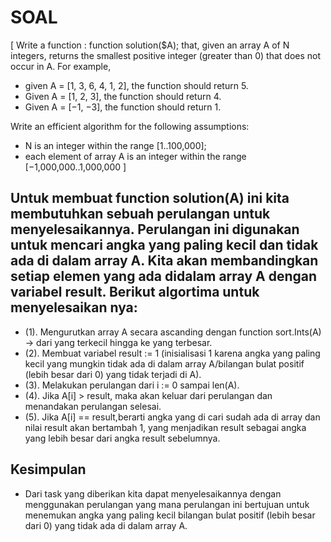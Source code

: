 # SOAL 
[
Write a function :
function solution($A);
that, given an array A of N integers, returns the smallest
positive integer (greater than 0) that does not occur in A.
For example, 
- given A = [1, 3, 6, 4, 1, 2], the function should
return 5.
- Given A = [1, 2, 3], the function should return 4.
- Given A = [−1, −3], the function should return 1.

Write an efficient algorithm for the following assumptions:
- N is an integer within the range [1..100,000];
- each element of array A is an integer within the range [−1,000,000..1,000,000
]

## Untuk membuat function solution(A) ini kita membutuhkan sebuah perulangan untuk menyelesaikannya. Perulangan ini digunakan untuk mencari angka yang paling kecil dan tidak ada di dalam array A. Kita akan membandingkan setiap elemen yang ada didalam array A dengan variabel result. Berikut algortima untuk menyelesaikan nya:
- (1). Mengurutkan array A secara ascanding dengan function sort.Ints(A) -> dari yang terkecil hingga ke yang terbesar.
- (2). Membuat variabel result := 1 (inisialisasi 1 karena angka yang paling kecil yang mungkin tidak ada di dalam array A/bilangan bulat positif (lebih besar dari 0) yang tidak terjadi di A).
- (3). Melakukan perulangan dari i := 0 sampai len(A).
- (4). Jika A[i] > result, maka akan keluar dari perulangan dan menandakan perulangan selesai.
- (5). Jika A[i] == result,berarti angka yang di cari sudah ada di array dan nilai result akan bertambah 1, yang menjadikan result sebagai angka yang lebih besar dari angka result sebelumnya.

## Kesimpulan
- Dari task yang diberikan kita dapat menyelesaikannya dengan menggunakan perulangan yang mana perulangan ini bertujuan untuk menemukan angka yang paling kecil bilangan bulat positif (lebih besar dari 0) yang tidak ada di dalam array A.